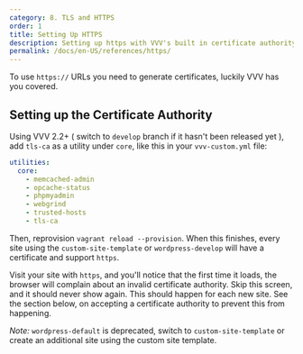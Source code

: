 ```yaml
---
category: 8. TLS and HTTPS
order: 1
title: Setting Up HTTPS
description: Setting up https with VVV's built in certificate authority
permalink: /docs/en-US/references/https/
---
```


To use `https://` URLs you need to generate certificates, luckily VVV has you covered.

## Setting up the Certificate Authority

Using VVV 2.2+ ( switch to `develop` branch if it hasn't been released yet ), add `tls-ca` as a utility under `core`, like this in your `vvv-custom.yml` file:

```YAML
utilities:
  core:
    - memcached-admin
    - opcache-status
    - phpmyadmin
    - webgrind
    - trusted-hosts
    - tls-ca
```

Then, reprovision `vagrant reload --provision`. When this finishes, every site using the `custom-site-template` or `wordpress-develop` will have a certificate and support `https`.

Visit your site with `https`, and you'll notice that the first time it loads, the browser will complain about an invalid certificate authority. Skip this screen, and it should never show again. This should happen for each new site. See the section below, on accepting a certificate authority to prevent this from happening.

*Note:* `wordpress-default` is deprecated, switch to `custom-site-template` or create an additional site using the custom site template.
